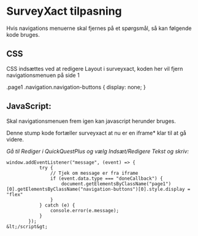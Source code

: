 
# SurveyXact tilpasning

Hvis navigations menuerne skal fjernes på et spørgsmål, så kan følgende kode bruges.


## CSS
CSS indsættes ved at redigere Layout i surveyxact, koden her vil fjern navigationsmenuen på side 1

.page1 .navigation.navigation-buttons {
display: none;
}

## JavaScript:

Skal navigationsmenuen frem igen kan javascript herunder bruges.

Denne stump kode fortæller surveyxact at nu er en iframe* klar til at gå videre.

_Gå til Rediger i QuickQuestPlus og vælg Indsæt/Redigere Tekst og skriv:_

```&lt;script&gt;
window.addEventListener("message", (event) => {
            try {
                // Tjek om message er fra iframe
                if (event.data.type === "doneCallback") {
                    document.getElementsByClassName("page1")[0].getElementsByClassName("navigation-buttons")[0].style.display = "flex"
                }
            } catch (e) {
                console.error(e.message);
            }
        });
&lt;/script&gt;
```
